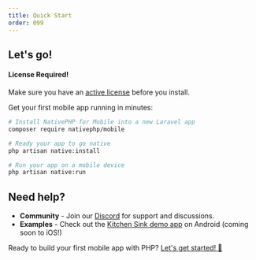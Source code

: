 ```yaml
---
title: Quick Start
order: 099
---
```


## Let's go!

<aside class="relative z-0 mt-5 overflow-hidden rounded-2xl bg-pink-50 px-5 ring-1 ring-black/5 dark:bg-pink-600/10">

#### License Required!

Make sure you have an [active license](/mobile) before you install.

</aside>

Get your first mobile app running in minutes:

```bash
# Install NativePHP for Mobile into a new Laravel app
composer require nativephp/mobile

# Ready your app to go native
php artisan native:install

# Run your app on a mobile device
php artisan native:run
```

## Need help?

- **Community** - Join our [Discord](/discord) for support and discussions.
- **Examples** - Check out the <a href="https://play.google.com/store/apps/details?id=com.nativephp.kitchensinkapp" target="_blank">Kitchen Sink demo app</a>
  on Android (coming soon to iOS!)

Ready to build your first mobile app with PHP? [Let's get started! 🚀](/docs/getting-started/introduction)
